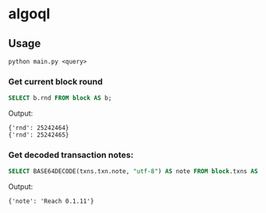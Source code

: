 # algoql
## Usage
````commandline
python main.py <query>
````

### Get current block round
``` sql
SELECT b.rnd FROM block AS b;
```
Output:
```
{'rnd': 25242464}
{'rnd': 25242465}
```

### Get decoded transaction notes:
``` sql
SELECT BASE64DECODE(txns.txn.note, "utf-8") AS note FROM block.txns AS txns WHERE BASE64DECODE(txns.txn.note, "utf-8") IS NOT NULL;
```
Output:
```
{'note': 'Reach 0.1.11'}
```